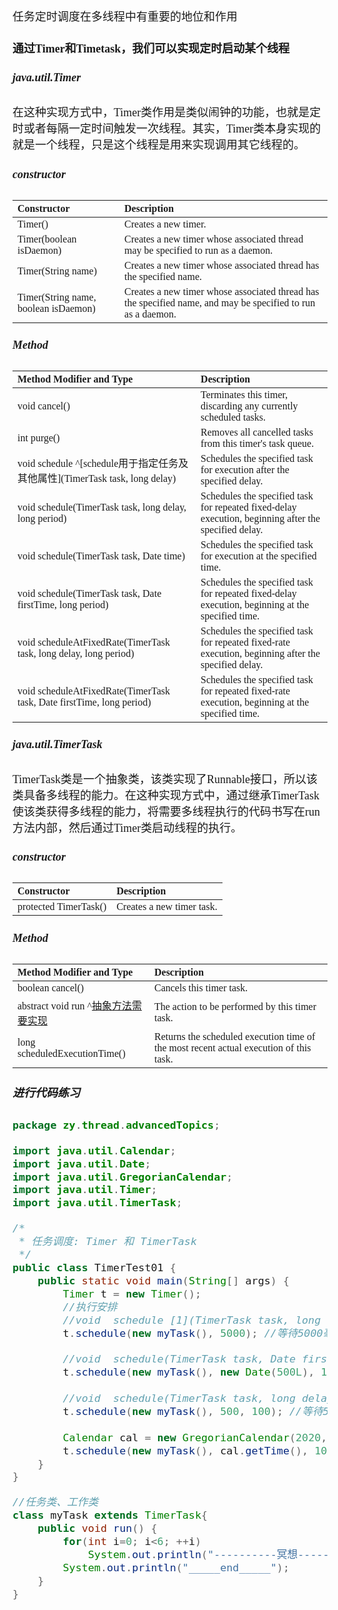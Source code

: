 <font size = 4 face = "黑体">

任务定时调度在多线程中有重要的地位和作用

#### 通过Timer和Timetask，我们可以实现定时启动某个线程

##### java.util.Timer

在这种实现方式中，Timer类作用是类似闹钟的功能，也就是定时或者每隔一定时间触发一次线程。其实，Timer类本身实现的就是一个线程，只是这个线程是用来实现调用其它线程的。


##### constructor


|Constructor | Description |
|:---|:---|
| Timer()	| Creates a new timer.
| Timer(boolean isDaemon)	| Creates a new timer whose associated thread may be specified to run as a daemon.
| Timer(String name)	| Creates a new timer whose associated thread has the specified name.
| Timer(String name, boolean isDaemon)	| Creates a new timer whose associated thread has the specified name, and may be specified to run as a daemon.

##### Method

|Method Modifier and Type	| 	Description|
|:---|:---|
| void	cancel()| Terminates this timer, discarding any currently scheduled tasks.
| int	purge()	| Removes all cancelled tasks from this timer's task queue.
| void	schedule ^[schedule用于指定任务及其他属性](TimerTask task, long delay)| Schedules the specified task for execution after the specified delay.
| void	schedule(TimerTask task, long delay, long period)	| Schedules the specified task for repeated fixed-delay execution, beginning after the specified delay.
| void	schedule(TimerTask task, Date time)	| Schedules the specified task for execution at the specified time.
| void	schedule(TimerTask task, Date firstTime, long period)	| Schedules the specified task for repeated fixed-delay execution, beginning at the specified time.
| void	scheduleAtFixedRate(TimerTask task, long delay, long period)	| Schedules the specified task for repeated fixed-rate execution, beginning after the specified delay.
| void	scheduleAtFixedRate(TimerTask task, Date firstTime, long period)	| Schedules the specified task for repeated fixed-rate execution, beginning at the specified time.


##### java.util.TimerTask

TimerTask类是一个抽象类，该类实现了Runnable接口，所以该类具备多线程的能力。在这种实现方式中，通过继承TimerTask使该类获得多线程的能力，将需要多线程执行的代码书写在run方法内部，然后通过Timer类启动线程的执行。

##### constructor


|Constructor | Description |
|:---|:---|
|protected	TimerTask()	|Creates a new timer task.

##### Method

|Method Modifier and Type	| 	Description|
|:---|:---|
| boolean	cancel()	| Cancels this timer task.
| abstract void	run ^[抽象方法需要实现]()	| The action to be performed by this timer task.
| long	scheduledExecutionTime()	| Returns the scheduled execution time of the most recent actual execution of this task.


##### 进行代码练习

```java
package zy.thread.advancedTopics;

import java.util.Calendar;
import java.util.Date;
import java.util.GregorianCalendar;
import java.util.Timer;
import java.util.TimerTask;

/*
 * 任务调度: Timer 和 TimerTask
 */
public class TimerTest01 {
	public static void main(String[] args) {
		Timer t = new Timer();
		//执行安排
		//void	schedule [1](TimerTask task, long delay)
		t.schedule(new myTask(), 5000); //等待5000毫秒后执行一次
		
		//void	schedule(TimerTask task, Date firstTime, long period)
		t.schedule(new myTask(), new Date(500L), 100);
		
		//void	schedule(TimerTask task, long delay, long period)
		t.schedule(new myTask(), 500, 100); //等待500毫秒后执行一次,然后每隔100毫秒执行一次
		
		Calendar cal = new GregorianCalendar(2020, 10, 5, 1, 12, 54);
		t.schedule(new myTask(), cal.getTime(), 100);
	}
}

//任务类、工作类
class myTask extends TimerTask{
	public void run() {
		for(int i=0; i<6; ++i)
			System.out.println("----------冥想----------");
		System.out.println("_____end_____");
	}
}
```
</font>